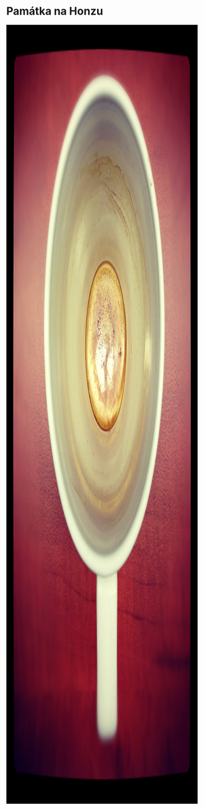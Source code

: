 <!--
title : Památka na Honzu
author : Roman Ožana <ozana@omdesign.cz>
date : 6.6.2013 06:34:09
-->

# Památka na Honzu

<img class="aligncenter size-full wp-image-6124" alt="IMG_0095" src="img-0095.jpg" width="2048" height="2048" />